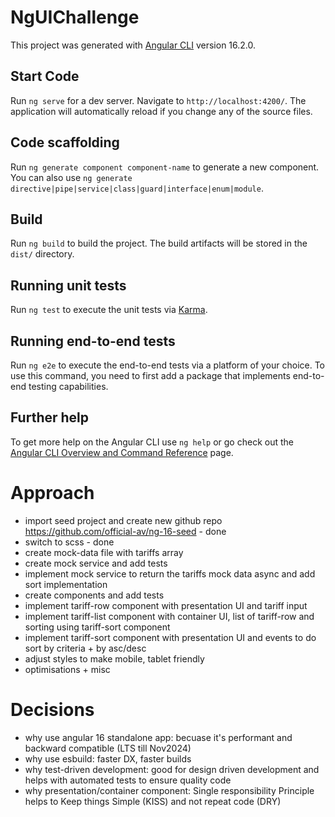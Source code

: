# NgUIChallenge

This project was generated with [Angular CLI](https://github.com/angular/angular-cli) version 16.2.0.

## Start Code

Run `ng serve` for a dev server. Navigate to `http://localhost:4200/`. The application will automatically reload if you change any of the source files.

## Code scaffolding

Run `ng generate component component-name` to generate a new component. You can also use `ng generate directive|pipe|service|class|guard|interface|enum|module`.

## Build

Run `ng build` to build the project. The build artifacts will be stored in the `dist/` directory.

## Running unit tests

Run `ng test` to execute the unit tests via [Karma](https://karma-runner.github.io).

## Running end-to-end tests

Run `ng e2e` to execute the end-to-end tests via a platform of your choice. To use this command, you need to first add a package that implements end-to-end testing capabilities.

## Further help

To get more help on the Angular CLI use `ng help` or go check out the [Angular CLI Overview and Command Reference](https://angular.io/cli) page.

# Approach
- import seed project and create new github repo https://github.com/official-av/ng-16-seed - done
- switch to scss - done
- create mock-data file with tariffs array
- create mock service and add tests
- implement mock service to return the tariffs mock data async and add sort implementation
- create components and add tests
- implement tariff-row component with presentation UI and tariff input
- implement tariff-list component with container UI, list of tariff-row and sorting using tariff-sort component
- implement tariff-sort component with presentation UI and events to do sort by criteria + by asc/desc
- adjust styles to make mobile, tablet friendly
- optimisations + misc

# Decisions
- why use angular 16 standalone app: becuase it's performant and backward compatible (LTS till Nov2024)
- why use esbuild: faster DX, faster builds
- why test-driven development: good for design driven development and helps with automated tests to ensure quality code
- why presentation/container component: Single responsibility Principle helps to Keep things Simple (KISS) and not repeat code (DRY)
